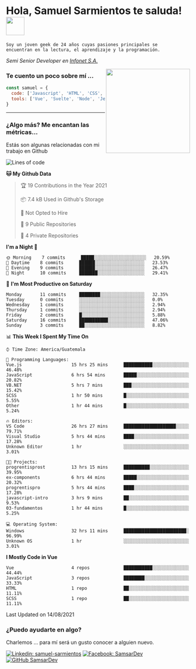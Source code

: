 <h1>Hola, Samuel Sarmientos te saluda! <img src="https://media.giphy.com/media/ZEOAnq3ockGojO0E7n/giphy.gif" width="50"></h1>
<code>Soy un joven geek de 24 años cuyas pasiones principales se
encuentran en la lectura, el aprendizaje y la programación.</code>
<br>
<p><em>Semi Senior Developer en <a href="https://www.progrentis.com/">Infonet S.A.</a>
</em></p>
<img align='right' src="https://media.giphy.com/media/du3J3cXyzhj75IOgvA/giphy.gif" width="230">

### Te cuento un poco sobre mí ...

```javascript
const samuel = {
  code: ['Javascript', 'HTML', 'CSS', 'SASS', 'Python', 'C#'],
  tools: ['Vue', 'Svelte', 'Node', 'Jest', 'Strapi']
}
```
---

### ¿Algo más? Me encantan las métricas...
Estás son algunas relacionadas con mi trabajo en Github

<!--START_SECTION:waka-->
![Lines of code](https://img.shields.io/badge/From%20Hello%20World%20I%27ve%20Written-94746%20lines%20of%20code-blue)

**🐱 My Github Data** 

> 🏆 19 Contributions in the Year 2021
 > 
> 📦 7.4 kB Used in Github's Storage 
 > 
> 🚫 Not Opted to Hire
 > 
> 📜 9 Public Repositories 
 > 
> 🔑 4 Private Repositories  
 > 
**I'm a Night 🦉** 

```text
🌞 Morning    7 commits      █████░░░░░░░░░░░░░░░░░░░░   20.59% 
🌆 Daytime    8 commits      ██████░░░░░░░░░░░░░░░░░░░   23.53% 
🌃 Evening    9 commits      ██████░░░░░░░░░░░░░░░░░░░   26.47% 
🌙 Night      10 commits     ███████░░░░░░░░░░░░░░░░░░   29.41%

```
📅 **I'm Most Productive on Saturday** 

```text
Monday       11 commits     ████████░░░░░░░░░░░░░░░░░   32.35% 
Tuesday      0 commits      ░░░░░░░░░░░░░░░░░░░░░░░░░   0.0% 
Wednesday    1 commits      ░░░░░░░░░░░░░░░░░░░░░░░░░   2.94% 
Thursday     1 commits      ░░░░░░░░░░░░░░░░░░░░░░░░░   2.94% 
Friday       2 commits      █░░░░░░░░░░░░░░░░░░░░░░░░   5.88% 
Saturday     16 commits     ███████████░░░░░░░░░░░░░░   47.06% 
Sunday       3 commits      ██░░░░░░░░░░░░░░░░░░░░░░░   8.82%

```


📊 **This Week I Spent My Time On** 

```text
⌚︎ Time Zone: America/Guatemala

💬 Programming Languages: 
Vue.js                   15 hrs 25 mins      ███████████░░░░░░░░░░░░░░   46.48% 
JavaScript               6 hrs 54 mins       █████░░░░░░░░░░░░░░░░░░░░   20.82% 
VB.NET                   5 hrs 7 mins        ███░░░░░░░░░░░░░░░░░░░░░░   15.42% 
SCSS                     1 hr 50 mins        █░░░░░░░░░░░░░░░░░░░░░░░░   5.55% 
Other                    1 hr 44 mins        █░░░░░░░░░░░░░░░░░░░░░░░░   5.24%

🔥 Editors: 
VS Code                  26 hrs 27 mins      ████████████████████░░░░░   79.71% 
Visual Studio            5 hrs 44 mins       ████░░░░░░░░░░░░░░░░░░░░░   17.28% 
Unknown Editor           1 hr                ░░░░░░░░░░░░░░░░░░░░░░░░░   3.01%

🐱‍💻 Projects: 
progrentisprost          13 hrs 15 mins      ██████████░░░░░░░░░░░░░░░   39.95% 
ex-components            6 hrs 44 mins       █████░░░░░░░░░░░░░░░░░░░░   20.32% 
progrentispro            5 hrs 44 mins       ████░░░░░░░░░░░░░░░░░░░░░   17.28% 
javascript-intro         3 hrs 9 mins        ██░░░░░░░░░░░░░░░░░░░░░░░   9.53% 
03-fundamentos           1 hr 44 mins        █░░░░░░░░░░░░░░░░░░░░░░░░   5.25%

💻 Operating System: 
Windows                  32 hrs 11 mins      ████████████████████████░   96.99% 
Unknown OS               1 hr                ░░░░░░░░░░░░░░░░░░░░░░░░░   3.01%

```

**I Mostly Code in Vue** 

```text
Vue                      4 repos             ███████████░░░░░░░░░░░░░░   44.44% 
JavaScript               3 repos             ████████░░░░░░░░░░░░░░░░░   33.33% 
HTML                     1 repo              ██░░░░░░░░░░░░░░░░░░░░░░░   11.11% 
SCSS                     1 repo              ██░░░░░░░░░░░░░░░░░░░░░░░   11.11%

```



 Last Updated on 14/08/2021
<!--END_SECTION:waka-->

### ¿Puedo ayudarte en algo?
Charlemos ... para mí será un gusto conocer a alguien nuevo.

[![Linkedin: samuel-sarmientos](https://img.shields.io/badge/-Samuel%20Sarmientos-blue?style=flat-square&logo=Linkedin&logoColor=white)](https://www.linkedin.com/in/samuel-sarmientos)
[![Facebook: SamsarDev](https://img.shields.io/badge/-SamsarDev-white?style=flat-square&logo=Facebook)](https://www.facebook.com/Samsar.Dev)
[![GitHub SamsarDev](https://img.shields.io/github/followers/SamsarDev?label=follow&style=social)](https://github.com/SamsarDev)
